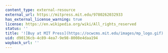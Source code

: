 ```yaml
---
content_type: external-resource
external_url: https://mitpress.mit.edu/9780262032933
has_external_license_warning: true
license: https://en.wikipedia.org/wiki/All_rights_reserved
status: ''
title: '![Buy at MIT Press](https://ocwcms.mit.edu/images/mp_logo.gif)'
uid: d90136cb-4c89-4ea7-9e98-8008e4daa194
wayback_url: ''
---
```

